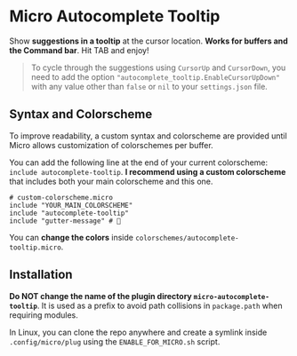 # Micro Autocomplete Tooltip

Show **suggestions in a tooltip** at the cursor location. **Works for buffers and the Command bar**. Hit TAB and enjoy!

> To cycle through the suggestions using `CursorUp` and `CursorDown`, you need to add the option `"autocomplete_tooltip.EnableCursorUpDown"` with any value other than `false` or `nil` to your `settings.json` file.

## Syntax and Colorscheme

To improve readability, a custom syntax and colorscheme are provided until Micro allows customization of colorschemes per buffer.

You can add the following line at the end of your current colorscheme: `include autocomplete-tooltip`. **I recommend using a custom colorscheme** that includes both your main colorscheme and this one.

```
# custom-colorscheme.micro
include "YOUR_MAIN_COLORSCHEME"
include "autocomplete-tooltip"
include "gutter-message" # 👀
```

You can **change the colors** inside `colorschemes/autocomplete-tooltip.micro`.

## Installation

**Do NOT change the name of the plugin directory `micro-autocomplete-tooltip`**.  It is used as a prefix to avoid path collisions in `package.path` when requiring modules.

In Linux, you can clone the repo anywhere and create a symlink inside `.config/micro/plug` using the `ENABLE_FOR_MICRO.sh` script.
